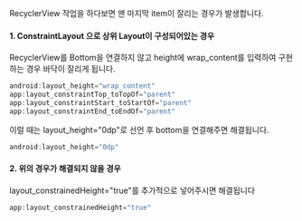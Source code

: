 RecyclerView 작업을 하다보면 맨 마지막 item이 잘리는 경우가 발생합니다.

#### 1. ConstraintLayout 으로 상위 Layout이 구성되어있는 경우

RecyclerView를 Bottom을 연결하지 않고 height에 wrap_content를 입력하여 구현하는 경우 바닥이 잘리게 됩니다.

```kotlin
android:layout_height="wrap_content"
app:layout_constraintTop_toTopOf="parent"
app:layout_constraintStart_toStartOf="parent"
app:layout_constraintEnd_toEndOf="parent"
```

이럴 때는 layout_height="0dp"로 선언 후 bottom을 연결해주면 해결됩니다.

```kotlin
android:layout_height="0dp"
```

#### 2. 위의 경우가 해결되지 않을 경우

layout_constrainedHeight="true"를 추가적으로 넣어주시면 해결됩니다

```kotlin
app:layout_constrainedHeight="true"
```